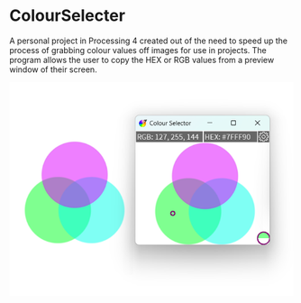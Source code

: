 # ColourSelecter
A personal project in Processing 4 created out of the need to speed up the process of grabbing colour values off images for use in projects. 
The program allows the user to copy the HEX or RGB values from a preview window of their screen.

![My Image](ColourSelector.png)
